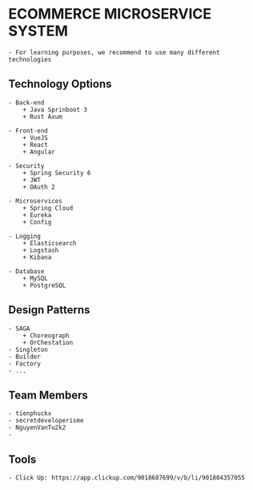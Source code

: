 # ECOMMERCE MICROSERVICE SYSTEM
    - For learning purposes, we recommend to use many different technologies

## Technology Options
    - Back-end
        + Java Sprinboot 3
        + Rust Axum

    - Front-end
        + VueJS
        + React
        + Angular

    - Security    
        + Spring Security 6
        + JWT
        + OAuth 2

    - Microservices
        + Spring Cloud
        + Eureka
        + Config

    - Logging
        + Elasticsearch
        + Logstash
        + Kibana

    - Database
        + MySQL
        + PostgreSQL


## Design Patterns
    - SAGA
        + Choreograph
        + OrChestation
    - Singleton
    - Builder
    - Factory
    - ...

## Team Members
    - tienphuckx
    - secretdeveloperisme
    - NguyenVanTu2k2
    - 

## Tools
    - Click Up: https://app.clickup.com/9018687699/v/b/li/901804357055


